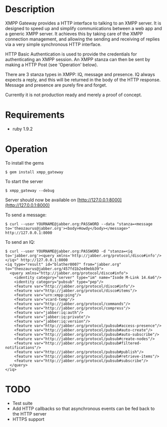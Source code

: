 Description
===========

XMPP Gateway provides a HTTP interface to talking to an XMPP server. It is designed to speed up and simplify communications between a web app and a generic XMPP server. It achieves this by taking care of the XMPP connection management, and allowing the sending and receiving of replies via a very simple synchronous HTTP interface.

HTTP Basic Authentication is used to provide the credentials for authenticating an XMPP session. An XMPP stanza can then be sent by making a HTTP Post (see 'Operation' below).

There are 3 stanza types in XMPP: IQ, message and presence. IQ always expects a reply, and this will be returned in the body of the HTTP response. Message and presence are purely fire and forget.

Currently it is not production ready and merely a proof of concept.

Requirements
============

- ruby 1.9.2

Operation
=========

To install the gems

    $ gem install xmpp_gateway

To start the server

    $ xmpp_gateway --debug
   
Server should now be available on [http://127.0.0.1:8000](http://127.0.0.1:8000)

To send a message:

    $ curl --user YOURNAME@jabber.org:PASSWORD --data "stanza=<message to='theozaurus@jabber.org'><body>Howdy</body></message>" http://127.0.0.1:8000
    
To send an IQ:

    $ curl --user YOURNAME@jabber.org:PASSWORD -d "stanza=<iq to='jabber.org'><query xmlns='http://jabber.org/protocol/disco#info'/></iq>" http://127.0.0.1:8000
    <iq type="result" id="blather0007" from="jabber.org" to="theozaurus@jabber.org/457fd1b2e49ebb39">
      <query xmlns="http://jabber.org/protocol/disco#info">
        <identity category="server" type="im" name="Isode M-Link 14.6a6"/>
        <identity category="pubsub" type="pep"/>
        <feature var="http://jabber.org/protocol/disco#info"/>
        <feature var="http://jabber.org/protocol/disco#items"/>
        <feature var="urn:xmpp:ping"/>
        <feature var="vcard-temp"/>
        <feature var="http://jabber.org/protocol/commands"/>
        <feature var="http://jabber.org/protocol/compress"/>
        <feature var="jabber:iq:auth"/>
        <feature var="jabber:iq:private"/>
        <feature var="jabber:iq:version"/>
        <feature var="http://jabber.org/protocol/pubsub#access-presence"/>
        <feature var="http://jabber.org/protocol/pubsub#auto-create"/>
        <feature var="http://jabber.org/protocol/pubsub#auto-subscribe"/>
        <feature var="http://jabber.org/protocol/pubsub#create-nodes"/>
        <feature var="http://jabber.org/protocol/pubsub#filtered-notifications"/>
        <feature var="http://jabber.org/protocol/pubsub#publish"/>
        <feature var="http://jabber.org/protocol/pubsub#retrieve-items"/>
        <feature var="http://jabber.org/protocol/pubsub#subscribe"/>
      </query>
    </iq>


TODO
====

- Test suite
- Add HTTP callbacks so that asynchronous events can be fed back to the HTTP server
- HTTPS support